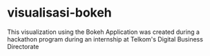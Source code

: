 # visualisasi-bokeh
This visualization using the Bokeh Application was created during a hackathon program during an internship at Telkom's Digital Business Directorate
